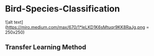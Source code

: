 # Bird-Species-Classification

![alt text](https://miro.medium.com/max/670/1*leLKD1K6sMtuqr9KK8RaJg.png = 250x250)
## Transfer Learning Method

